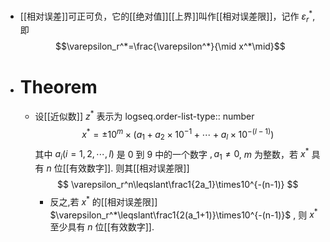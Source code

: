 - [[相对误差]]可正可负，它的[[绝对值]][[上界]]叫作[[相对误差限]]，记作 $\varepsilon_r^*$, 即 
  $$\varepsilon_r^*=\frac{\varepsilon^*}{\mid x^*\mid}$$
- # Theorem
	- 设[[近似数]] $z^*$ 表示为
	  logseq.order-list-type:: number
	  $$
	  x^{*}=\pm10^{m}\times(a_{1}+a_{2}\times10^{-1}+\cdots+a_{l}\times10^{-(l-1)})
	  $$
	  其中 $a_i\left(i=1,2,\cdots,l\right)$ 是 $0$ 到 $9$ 中的一个数字 $,a_1\neq0$, $m$ 为整数，若 $x^*$ 具有 $n$ 位[[有效数字]]. 则其[[相对误差限]]
	  $$
	  \varepsilon_r^n\leqslant\frac1{2a_1}\times10^{-(n-1)}
	  $$
		- 反之,若 $x^*$ 的[[相对误差限]] $\varepsilon_r^*\leqslant\frac1{2(a_1+1)}\times10^{-(n-1)}$ , 则 $x^*$ 至少具有 $n$ 位[[有效数字]].